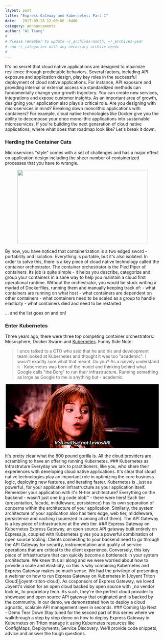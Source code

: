 ```yaml
---
layout: post
title: "Express Gateway and Kubernetes: Part 1"
date:   2017-09-28 12:00:00 -0400
category: announcements
author: "Al Tsang"
#
# Please remember to update ~/_archives-month, ~/_archives-year
# and ~/_categories with any necessary archive needs
#
---
```

It's no secret that cloud native applications are designed to maximize resilience through predictable behaviors.  Several factors, including API exposure and application design, play key roles in the successful deployment of cloud native applications.
For instance, API exposure and providing internal or external access via standardized methods can fundamentally change your growth trajectory. You can create new services, integrations and expose customer insights.
As an important area of growth, designing your application also plays a critical role. Are you designing with microservices in mind? Breaking down monolithic applications with containers? For example, cloud native technologies like Docker give you the ability to decompose your once monolithic applications into sustainable microservices.  If you're building the next generation of cloud native applications, where what does that roadmap look like?
Let's break it down.
<!--excerpt-->
### Herding the Container Cats
Microservices "style" comes with a set of challenges and has a major effect on application design including the sheer number of containerized processes that you have to wrangle.
<p align="center">
  <img width="425" height="239" src="../assets/img/eg-k8s-part-1-cat-herding.gif">
</p>
By now, you have noticed that containerization is a two edged sword - portability and isolation. Everything is portable, but it's also isolated.
In order to solve this,  there is a key piece of cloud native technology called the container orchestrator.
The container orchestrator is the Pied Piper of containers.  Its job is quite simple - it helps you describe, categorize and group your containers in a sane way to help you maintain a cloud first operational runtime.
Without the orchestrator, you would be stuck writing a myriad of Dockerfiles, running them and manually keeping track of:
 - what containers are running on what host
 - what containers are dependent on other containers
 - what containers need to be scaled as a group to handle elasticity
 - what containers died and need to be restarted

... and the list goes on and on!
### Enter Kubernetes
Three years ago, there were three top competing container orchestrators: Mesosphere, Docker Swarm and [Kubernetes][kubernetes].
Funny Side Note:
> I once talked to a CTO who said that he and his and development team looked at Kubernetes and thought it was too "academic".  I wasn't exactly sure what that meant. Do you?
> As a naively understand it - Kubernetes was born of the model and thinking behind what Google calls "the Borg" to run their infrastructure.  Running something as large as Google to me is anything but - academic.
<p align="center">
  <img width="500" height="208" src="../assets/img/eg-k8s-part-1-hermione.gif">
</p>
It's pretty clear what the 800 pound gorilla is. All the cloud providers are scrambling to have an offering running Kubernetes.
### Kubernetes as Infrastruture
Everyday we talk to practitioners, like you, who share their experiences with developing cloud native applications. It's clear that cloud native technologies play an important role in optimizing the core business logic, deploying new features, and iterating faster.
Kubernetes is _just as powerful_ for your application infrastructure as your application itself.
Remember your application with it's N-tier architecture?  Everything on the backend - wasn't just one big code blob™ - there were tiers! Each tier (presentation, facade, middleware, persistence) has its own separation of concerns within the architecture of your application.  Similarly, the system architecture of your application also has tiers edge, web tier, middleware, persistence and caching (squeezed in among all of them).
The API Gateway is a key piece of infrastructure at the web tier.
### Express Gateway on Kubernetes
Express Gateway, an open source API gateway built entirely on Express.js, coupled with Kubernetes gives you a powerful combination of open source tooling. Clients connecting to your backend need to go through the API Gateway for security, instrumentation and quality of service operations that are critical to the client experience. Conversely, this key piece of infrastructure that can quickly become a bottleneck in your system architecture.
We knew this all along and we were worried about how to provide a scale and elasticity, so this is why combining Kubernetes and Express Gateway makes so much sense.
We had the privilege of presenting a webinar on how to run Express Gateway on Kubernetes in [Joyent Triton Cloud][joyent-triton-cloud]. As cosponsors of Express Gateway, we loved Joyent's vision for an open cloud backed by open source with _no vendor lock in_ to proprietary tech. As such, they're the perfect cloud provider to showcase and open source API gateway that originated and is backed by the community.
In our demo, we demonstrated how to deploy a cloud agnostic, scalable API management layer in seconds.
### Coming Up Next - Demo Tear Down
Stay tuned for the second part of this series where we walkthrough a step by step demo on how to deploy Express Gateway in Kubernetes on Triton manage it using Kubernetes resources like ConfigMaps, Deployments, Service Discovery. We'll provide code snippets, advice and answer the tough questions.

[challenges-of-microservices]: https://www.lunchbadger.com/microservices-and-api-design/
[kubernetes]: https://kubernetes.io/
[cncf]: https://www.cncf.io/
[joyent-triton-cloud]: https://www.joyent.com/why
